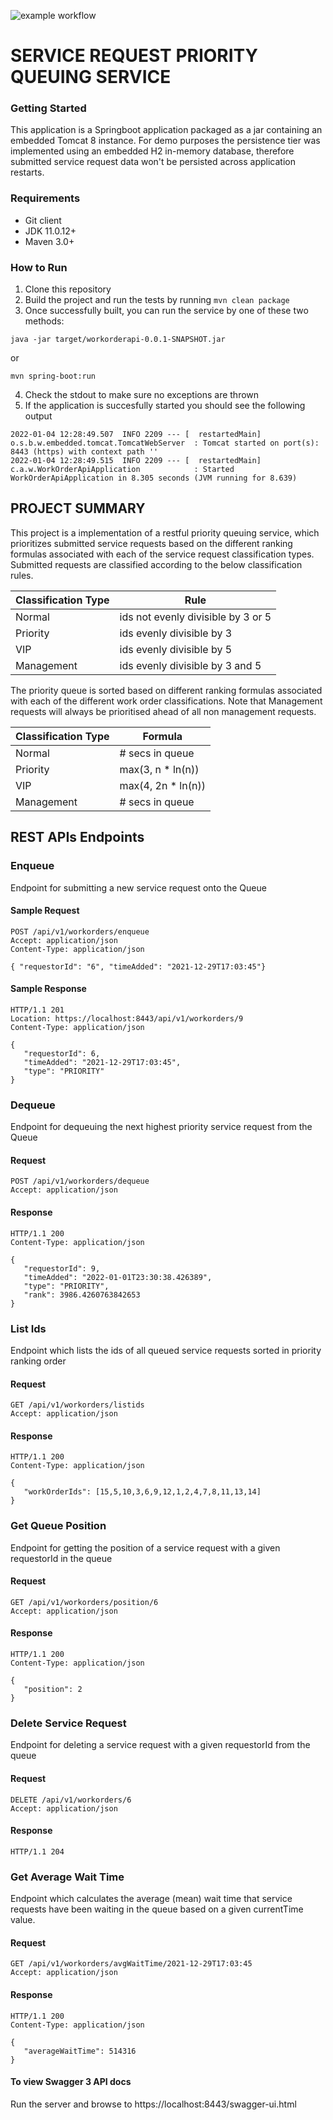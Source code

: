 ![example workflow](https://img.shields.io/github/workflow/status/nhanby/3a1fb4202f203a43474838e83f2e414bdd535ead13f8b2d416611d0c4de0a7d1/work-order-service-ci-pipeline)

# SERVICE REQUEST PRIORITY QUEUING SERVICE 
### Getting Started
This application is a Springboot application packaged as a jar containing an embedded Tomcat 8 instance. For demo purposes the persistence tier was implemented using an embedded H2 in-memory database, therefore submitted service request data won't be persisted across application restarts. 

### Requirements
* Git client
* JDK 11.0.12+
* Maven 3.0+

### How to Run 
1. Clone this repository 
2. Build the project and run the tests by running 
```mvn clean package```
3. Once successfully built, you can run the service by one of these two methods:
```
java -jar target/workorderapi-0.0.1-SNAPSHOT.jar
```
or
```
mvn spring-boot:run
```
4. Check the stdout to make sure no exceptions are thrown
5. If the application is succesfully started you should see the following output
```
2022-01-04 12:28:49.507  INFO 2209 --- [  restartedMain] o.s.b.w.embedded.tomcat.TomcatWebServer  : Tomcat started on port(s): 8443 (https) with context path ''
2022-01-04 12:28:49.515  INFO 2209 --- [  restartedMain] c.a.w.WorkOrderApiApplication            : Started WorkOrderApiApplication in 8.305 seconds (JVM running for 8.639)
```
## PROJECT SUMMARY
This project is a implementation of a restful priority queuing service, which prioritizes submitted service requests based on the different ranking formulas associated with each of the service request classification types. Submitted requests are classified according to the below classification rules.

|    Classification Type      |     Rule     |
| ---------------------------- | --------------------------- |
|          Normal              |  ids not evenly divisible by 3 or 5  |
|         Priority             |     ids evenly divisible by 3        |
|           VIP                |     ids evenly divisible by 5        |
|        Management            |   ids evenly divisible by 3 and 5    |

The priority queue is sorted based on different ranking formulas associated with each of the different work order classifications. Note that Management requests will always be prioritised ahead of all non management requests. 

|    Classification Type      |       Formula       |
| ---------------------------- | --------------------------- |
|          Normal              |       # secs in queue       |
|         Priority             |        max(3, n * ln(n))    |
|           VIP                |        max(4, 2n * ln(n))   |
|        Management            |       # secs in queue       |
## REST APIs Endpoints
### Enqueue
Endpoint for submitting a new service request onto the Queue
#### Sample Request
```
POST /api/v1/workorders/enqueue
Accept: application/json
Content-Type: application/json

{ "requestorId": "6", "timeAdded": "2021-12-29T17:03:45"} 
```
#### Sample Response
```
HTTP/1.1 201 
Location: https://localhost:8443/api/v1/workorders/9
Content-Type: application/json

{
   "requestorId": 6,
   "timeAdded": "2021-12-29T17:03:45",
   "type": "PRIORITY"
}
```
### Dequeue
Endpoint for dequeuing the next highest priority service request from the Queue
#### Request
```
POST /api/v1/workorders/dequeue
Accept: application/json
```
#### Response
```
HTTP/1.1 200 
Content-Type: application/json

{
   "requestorId": 9,
   "timeAdded": "2022-01-01T23:30:38.426389",
   "type": "PRIORITY",
   "rank": 3986.4260763842653
}
```
### List Ids
Endpoint which lists the ids of all queued service requests sorted in priority ranking order
#### Request
```
GET /api/v1/workorders/listids
Accept: application/json
```
#### Response
```
HTTP/1.1 200
Content-Type: application/json

{
   "workOrderIds": [15,5,10,3,6,9,12,1,2,4,7,8,11,13,14]
}
```
### Get Queue Position
Endpoint for getting the position of a service request with a given requestorId in the queue 
#### Request
```
GET /api/v1/workorders/position/6
Accept: application/json
```
#### Response
```
HTTP/1.1 200 
Content-Type: application/json

{
   "position": 2
}
```
### Delete Service Request
Endpoint for deleting a service request with a given requestorId from the queue 
#### Request
```
DELETE /api/v1/workorders/6
Accept: application/json
```
#### Response
```
HTTP/1.1 204
```
### Get Average Wait Time
Endpoint which calculates the average (mean) wait time that service requests have been waiting in the queue based on a given currentTime value.
#### Request
```
GET /api/v1/workorders/avgWaitTime/2021-12-29T17:03:45
Accept: application/json
```
#### Response
```
HTTP/1.1 200 
Content-Type: application/json

{
   "averageWaitTime": 514316
}
```
#### To view Swagger 3 API docs
Run the server and browse to https://localhost:8443/swagger-ui.html
